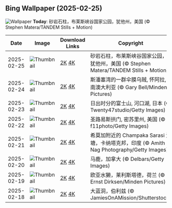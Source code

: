 
  ## Bing Wallpaper (2025-02-25)
  ![Wallpaper](https://cn.bing.com/th?id=OHR.BryceHoodoos_ZH-CN0817211446_UHD.jpg&w=1024) **Today**: 砂岩石柱，布莱斯峡谷国家公园，犹他州，美国 (© Stephen Matera/TANDEM Stills + Motion)
  


  | Date       | Image      | Download Links    | Copyright    |
  |------------|------------|-------------------|--------------|
  | 2025-02-25 | ![Thumbnail](https://cn.bing.com/th?id=OHR.BryceHoodoos_ZH-CN0817211446_UHD.jpg&w=384&h=216) | [2K](https://cn.bing.com/th?id=OHR.BryceHoodoos_ZH-CN0817211446_UHD.jpg&w=2560&h=1440) [4K](https://cn.bing.com/th?id=OHR.BryceHoodoos_ZH-CN0817211446_UHD.jpg&w=3840&h=2160) | 砂岩石柱，布莱斯峡谷国家公园，犹他州，美国 (© Stephen Matera/TANDEM Stills + Motion) |
  | 2025-02-24 | ![Thumbnail](https://cn.bing.com/th?id=OHR.GiantCuttlefish_ZH-CN0670915878_UHD.jpg&w=384&h=216) | [2K](https://cn.bing.com/th?id=OHR.GiantCuttlefish_ZH-CN0670915878_UHD.jpg&w=2560&h=1440) [4K](https://cn.bing.com/th?id=OHR.GiantCuttlefish_ZH-CN0670915878_UHD.jpg&w=3840&h=2160) | 斯潘塞湾的一群伞膜乌贼, 怀阿拉,南澳大利亚 (© Gary Bell/Minden Pictures) |
  | 2025-02-23 | ![Thumbnail](https://cn.bing.com/th?id=OHR.MtFujiSunrise_ZH-CN0567499176_UHD.jpg&w=384&h=216) | [2K](https://cn.bing.com/th?id=OHR.MtFujiSunrise_ZH-CN0567499176_UHD.jpg&w=2560&h=1440) [4K](https://cn.bing.com/th?id=OHR.MtFujiSunrise_ZH-CN0567499176_UHD.jpg&w=3840&h=2160) | 日出时分的富士山, 河口湖, 日本 (© Twenty47studio/Getty Images) |
  | 2025-02-22 | ![Thumbnail](https://cn.bing.com/th?id=OHR.StLouisArch_ZH-CN0442955735_UHD.jpg&w=384&h=216) | [2K](https://cn.bing.com/th?id=OHR.StLouisArch_ZH-CN0442955735_UHD.jpg&w=2560&h=1440) [4K](https://cn.bing.com/th?id=OHR.StLouisArch_ZH-CN0442955735_UHD.jpg&w=3840&h=2160) | 圣路易斯拱门, 密苏里州, 美国 (© f11photo/Getty Images) |
  | 2025-02-21 | ![Thumbnail](https://cn.bing.com/th?id=OHR.ChampakaSarasi_ZH-CN0254940579_UHD.jpg&w=384&h=216) | [2K](https://cn.bing.com/th?id=OHR.ChampakaSarasi_ZH-CN0254940579_UHD.jpg&w=2560&h=1440) [4K](https://cn.bing.com/th?id=OHR.ChampakaSarasi_ZH-CN0254940579_UHD.jpg&w=3840&h=2160) | 希莫加附近的 Champaka Sarasi 池塘，卡纳塔克邦，印度 (© Amith Nag Photography/Getty Images) |
  | 2025-02-20 | ![Thumbnail](https://cn.bing.com/th?id=OHR.CanadaDeer_ZH-CN0631345798_UHD.jpg&w=384&h=216) | [2K](https://cn.bing.com/th?id=OHR.CanadaDeer_ZH-CN0631345798_UHD.jpg&w=2560&h=1440) [4K](https://cn.bing.com/th?id=OHR.CanadaDeer_ZH-CN0631345798_UHD.jpg&w=3840&h=2160) | 马鹿，加拿大 (© Delbars/Getty Images) |
  | 2025-02-19 | ![Thumbnail](https://cn.bing.com/th?id=OHR.IceHoleOtter_ZH-CN0106321041_UHD.jpg&w=384&h=216) | [2K](https://cn.bing.com/th?id=OHR.IceHoleOtter_ZH-CN0106321041_UHD.jpg&w=2560&h=1440) [4K](https://cn.bing.com/th?id=OHR.IceHoleOtter_ZH-CN0106321041_UHD.jpg&w=3840&h=2160) | 欧亚水獭，莱利斯塔德，荷兰 (© Ernst Dirksen/Minden Pictures) |
  | 2025-02-18 | ![Thumbnail](https://cn.bing.com/th?id=OHR.BlueBelize_ZH-CN9875040666_UHD.jpg&w=384&h=216) | [2K](https://cn.bing.com/th?id=OHR.BlueBelize_ZH-CN9875040666_UHD.jpg&w=2560&h=1440) [4K](https://cn.bing.com/th?id=OHR.BlueBelize_ZH-CN9875040666_UHD.jpg&w=3840&h=2160) | 大蓝洞，伯利兹 (© JamiesOnAMission/Shutterstock) |